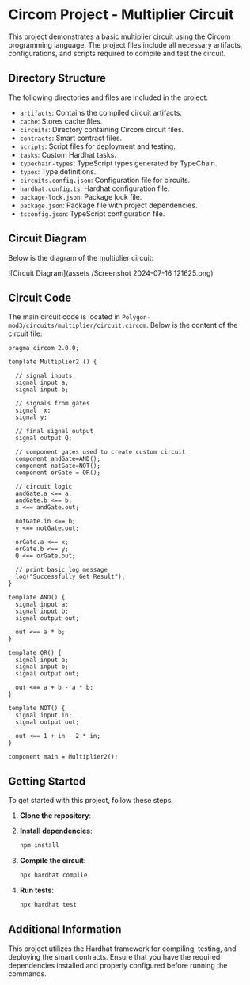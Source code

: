 # Circom Project - Multiplier Circuit

This project demonstrates a basic multiplier circuit using the Circom programming language. The project files include all necessary artifacts, configurations, and scripts required to compile and test the circuit.

## Directory Structure

The following directories and files are included in the project:

- `artifacts`: Contains the compiled circuit artifacts.
- `cache`: Stores cache files.
- `circuits`: Directory containing Circom circuit files.
- `contracts`: Smart contract files.
- `scripts`: Script files for deployment and testing.
- `tasks`: Custom Hardhat tasks.
- `typechain-types`: TypeScript types generated by TypeChain.
- `types`: Type definitions.
- `circuits.config.json`: Configuration file for circuits.
- `hardhat.config.ts`: Hardhat configuration file.
- `package-lock.json`: Package lock file.
- `package.json`: Package file with project dependencies.
- `tsconfig.json`: TypeScript configuration file.

## Circuit Diagram

Below is the diagram of the multiplier circuit:

![Circuit Diagram](assets /Screenshot 2024-07-16 121625.png)

## Circuit Code

The main circuit code is located in `Polygon-mod3/circuits/multiplier/circuit.circom`. Below is the content of the circuit file:

```circom
pragma circom 2.0.0;

template Multiplier2 () {  

  // signal inputs
  signal input a;
  signal input b;

  // signals from gates
  signal  x;
  signal y;

  // final signal output
  signal output Q;

  // component gates used to create custom circuit
  component andGate=AND();
  component notGate=NOT();
  component orGate = OR();

  // circuit logic
  andGate.a <== a;
  andGate.b <== b;
  x <== andGate.out;

  notGate.in <== b;
  y <== notGate.out;

  orGate.a <== x;
  orGate.b <== y;
  Q <== orGate.out;

  // print basic log message
  log("Successfully Get Result");
}

template AND() {
  signal input a;
  signal input b;
  signal output out;

  out <== a * b;
}

template OR() {
  signal input a;
  signal input b;
  signal output out;

  out <== a + b - a * b;
}

template NOT() {
  signal input in;
  signal output out;

  out <== 1 + in - 2 * in;
}

component main = Multiplier2();
```

## Getting Started

To get started with this project, follow these steps:

1. **Clone the repository**:

2. **Install dependencies**:
   ```bash
   npm install
   ```

3. **Compile the circuit**:
   ```bash
   npx hardhat compile
   ```

4. **Run tests**:
   ```bash
   npx hardhat test
   ```

## Additional Information

This project utilizes the Hardhat framework for compiling, testing, and deploying the smart contracts. Ensure that you have the required dependencies installed and properly configured before running the commands.

